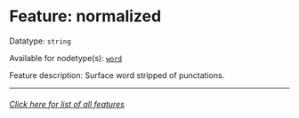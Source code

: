 # Feature: normalized

Datatype: `string`

Available for nodetype(s): [`word`](wordnodefeatures.md)

Feature description: Surface word stripped of punctations.

---
###### [Click here for list of all features](home.md)
